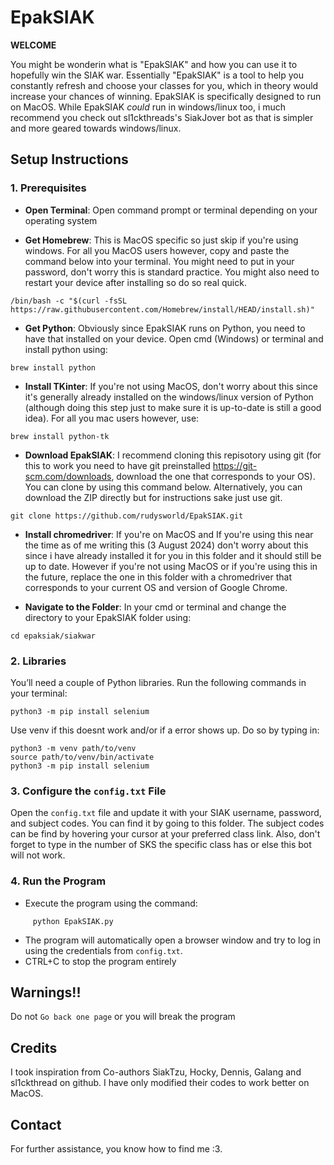# EpakSIAK

**WELCOME** 

You might be wonderin what is "EpakSIAK" and how you can use it to hopefully win the SIAK war. Essentially "EpakSIAK" is a tool to help you constantly refresh and choose your classes for you, which in theory would increase your chances of winning. EpakSIAK is specifically designed to run on MacOS. While EpakSIAK _could_ run in windows/linux too, i much recommend you check out sl1ckthreads's SiakJover bot as that is simpler and more geared towards windows/linux.

## Setup Instructions

### 1. Prerequisites

   - **Open Terminal**: Open command prompt or terminal depending on your operating system

   - **Get Homebrew**: This is MacOS specific so just skip if you're using windows. For all you MacOS users however, copy and paste the command below into your terminal. You might need to put in your password, don't worry this is standard practice. You might also need to restart your device after installing so do so real quick.
```
/bin/bash -c "$(curl -fsSL https://raw.githubusercontent.com/Homebrew/install/HEAD/install.sh)"
```
     
   - **Get Python**: Obviously since EpakSIAK runs on Python, you need to have that installed on your device. Open cmd (Windows) or terminal and install python using:
```
brew install python
```

   - **Install TKinter**: If you're not using MacOS, don't worry about this since it's generally already installed on the windows/linux version of Python (although doing this step just to make sure it is up-to-date is still a good idea). For all you mac users however, use:
```
brew install python-tk
```
   - **Download EpakSIAK**: I recommend cloning this repisotory using git (for this to work you need to have git preinstalled https://git-scm.com/downloads, download the one that corresponds to your OS). You can clone by using this command below. Alternatively, you can download the ZIP directly but for instructions sake just use git.
```
git clone https://github.com/rudysworld/EpakSIAK.git
```

   - **Install chromedriver**: If you're on MacOS and If you're using this near the time as of me writing this (3 August 2024) don't worry about this since i have already installed it for you in this folder and it should still be up to date. However if you're not using MacOS or if you're using this in the future, replace the one in this folder with a chromedriver that corresponds to your current OS and version of Google Chrome.

   - **Navigate to the Folder**: In your cmd or terminal and change the directory to your EpakSIAK folder using:
```
cd epaksiak/siakwar
```

### 2. Libraries

   You’ll need a couple of Python libraries. Run the following commands in your terminal:
```
python3 -m pip install selenium
```
   Use venv if this doesnt work and/or if a error shows up. Do so by typing in:
```
python3 -m venv path/to/venv
source path/to/venv/bin/activate
python3 -m pip install selenium
```

### 3. Configure the `config.txt` File

   Open the `config.txt` file and update it with your SIAK username, password, and subject codes. You can find it by going to this folder. The subject codes can be find by hovering your cursor at your preferred class link. Also, don't forget to type in the number of SKS the specific class has or else this bot will not work.

### 4. Run the Program

   - Execute the program using the command:
```
     python EpakSIAK.py
```
   - The program will automatically open a browser window and try to log in using the credentials from `config.txt`.
   - CTRL+C to stop the program entirely 
   

## Warnings!!

Do not `Go back one page` or you will break the program

## Credits

I took inspiration from Co-authors SiakTzu, Hocky, Dennis, Galang and sl1ckthread on github. I have only modified their codes to work better on MacOS. 

## Contact

For further assistance, you know how to find me :3.
